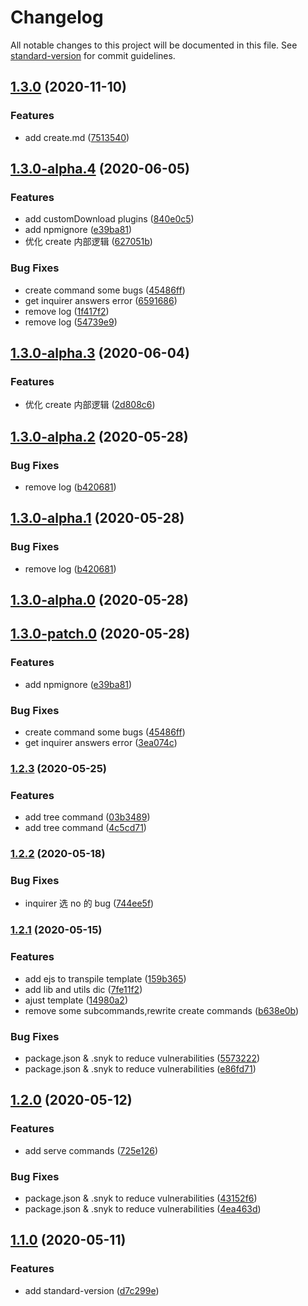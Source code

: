 # Changelog

All notable changes to this project will be documented in this file. See [standard-version](https://github.com/conventional-changelog/standard-version) for commit guidelines.

## [1.3.0](https://github.com/Tauleos/bsi-cli/compare/v1.3.0-alpha.4...v1.3.0) (2020-11-10)

### Features

- add create.md ([7513540](https://github.com/Tauleos/bsi-cli/commit/751354021c926bd04588e81d6c0af9c142fabf04))

## [1.3.0-alpha.4](https://github.com/Tauleos/bsi-cli/compare/v1.2.3...v1.3.0-alpha.4) (2020-06-05)

### Features

- add customDownload plugins ([840e0c5](https://github.com/Tauleos/bsi-cli/commit/840e0c5540b4e5c8aab063d4f4165d21e648ab29))
- add npmignore ([e39ba81](https://github.com/Tauleos/bsi-cli/commit/e39ba81868bdad63bfd3dd87ff27a1c516ee52ca))
- 优化 create 内部逻辑 ([627051b](https://github.com/Tauleos/bsi-cli/commit/627051b3188998728d4cecbfb0647a73510972ab))

### Bug Fixes

- create command some bugs ([45486ff](https://github.com/Tauleos/bsi-cli/commit/45486ff1cd6fe8518b4f9cbf28b7c20de253d307))
- get inquirer answers error ([6591686](https://github.com/Tauleos/bsi-cli/commit/659168602ee92fa6bc3b6262accd4f6d1def20a0))
- remove log ([1f417f2](https://github.com/Tauleos/bsi-cli/commit/1f417f2fedfe71f5254bad501b817d01b1fdb304))
- remove log ([54739e9](https://github.com/Tauleos/bsi-cli/commit/54739e9336476d40a2dfdec44cab4f4f33b6fcfd))

## [1.3.0-alpha.3](https://github.com/Tauleos/bsi-cli/compare/v1.3.0-alpha.2...v1.3.0-alpha.3) (2020-06-04)

### Features

- 优化 create 内部逻辑 ([2d808c6](https://github.com/Tauleos/bsi-cli/commit/2d808c6ec6361001d3c102fea8d0cc56622e4716))

## [1.3.0-alpha.2](https://github.com/Tauleos/bsi-cli/compare/v1.3.0-alpha.0...v1.3.0-alpha.2) (2020-05-28)

### Bug Fixes

- remove log ([b420681](https://github.com/Tauleos/bsi-cli/commit/b4206817dba72f4278be22b57b4a8340bb65499c))

## [1.3.0-alpha.1](https://github.com/Tauleos/bsi-cli/compare/v1.3.0-alpha.0...v1.3.0-alpha.1) (2020-05-28)

### Bug Fixes

- remove log ([b420681](https://github.com/Tauleos/bsi-cli/commit/b4206817dba72f4278be22b57b4a8340bb65499c))

## [1.3.0-alpha.0](https://github.com/Tauleos/bsi-cli/compare/v1.3.0-patch.0...v1.3.0-alpha.0) (2020-05-28)

## [1.3.0-patch.0](https://github.com/Tauleos/bsi-cli/compare/v1.2.3...v1.3.0-patch.0) (2020-05-28)

### Features

- add npmignore ([e39ba81](https://github.com/Tauleos/bsi-cli/commit/e39ba81868bdad63bfd3dd87ff27a1c516ee52ca))

### Bug Fixes

- create command some bugs ([45486ff](https://github.com/Tauleos/bsi-cli/commit/45486ff1cd6fe8518b4f9cbf28b7c20de253d307))
- get inquirer answers error ([3ea074c](https://github.com/Tauleos/bsi-cli/commit/3ea074c4d615fc8c2400f668969dc1a89bf676f3))

### [1.2.3](https://github.com/Tauleos/bsi-cli/compare/v1.2.2...v1.2.3) (2020-05-25)

### Features

- add tree command ([03b3489](https://github.com/Tauleos/bsi-cli/commit/03b3489aabd19f2e614df74ea50ca2b587e406c8))
- add tree command ([4c5cd71](https://github.com/Tauleos/bsi-cli/commit/4c5cd7197635a87d2364e273e5c0ed2913e81393))

### [1.2.2](https://github.com/Tauleos/bsi-cli/compare/v1.2.1...v1.2.2) (2020-05-18)

### Bug Fixes

- inquirer 选 no 的 bug ([744ee5f](https://github.com/Tauleos/bsi-cli/commit/744ee5f5cba9617cdf6d90e0fa870153f6de518e))

### [1.2.1](https://github.com/Tauleos/bsi-cli/compare/v1.2.0...v1.2.1) (2020-05-15)

### Features

- add ejs to transpile template ([159b365](https://github.com/Tauleos/bsi-cli/commit/159b36560eab88f085e289e3f7f9d46f6f8e65b3))
- add lib and utils dic ([7fe11f2](https://github.com/Tauleos/bsi-cli/commit/7fe11f217cc18a3157c4aa1dde25fb627f67ee23))
- ajust template ([14980a2](https://github.com/Tauleos/bsi-cli/commit/14980a2172fa0199e28ddbdb81a4fd4089ae3fe7))
- remove some subcommands,rewrite create commands ([b638e0b](https://github.com/Tauleos/bsi-cli/commit/b638e0b4d0f46320bb006cc67565404190475bf0))

### Bug Fixes

- package.json & .snyk to reduce vulnerabilities ([5573222](https://github.com/Tauleos/bsi-cli/commit/55732220accac55c6a78fc1d376ef8bee15d9939))
- package.json & .snyk to reduce vulnerabilities ([e86fd71](https://github.com/Tauleos/bsi-cli/commit/e86fd711ec83bf4975a2133788f773d912ea3a1a))

## [1.2.0](https://github.com/Tauleos/bsi-cli/compare/v1.1.0...v1.2.0) (2020-05-12)

### Features

- add serve commands ([725e126](https://github.com/Tauleos/bsi-cli/commit/725e126eed39a1ce42470f1308015a19791934bb))

### Bug Fixes

- package.json & .snyk to reduce vulnerabilities ([43152f6](https://github.com/Tauleos/bsi-cli/commit/43152f6b9cbc4ecc47e3d487690a47124284cfc2))
- package.json & .snyk to reduce vulnerabilities ([4ea463d](https://github.com/Tauleos/bsi-cli/commit/4ea463d85925f608fcaea99cbf3f142a0db74093))

## [1.1.0](https://github.com/Tauleos/bsi-cli/compare/v1.0.10...v1.1.0) (2020-05-11)

### Features

- add standard-version ([d7c299e](https://github.com/Tauleos/bsi-cli/commit/d7c299e043bbd28b1aa414e3485c899020b81673))
